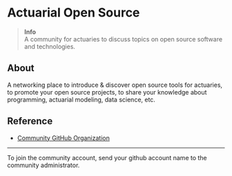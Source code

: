 # Actuarial Open Source

> **Info**  
> A community for actuaries to discuss topics on open source software and technologies.

## About 

A networking place to introduce & discover open source tools for actuaries, to promote your open source projects, to share your knowledge about programming, actuarial modeling, data science, etc.

## Reference

- [Community GitHub Organization](https://github.com/actuarialopensource)

---

To join the community account, send your github account name to the community administrator.
